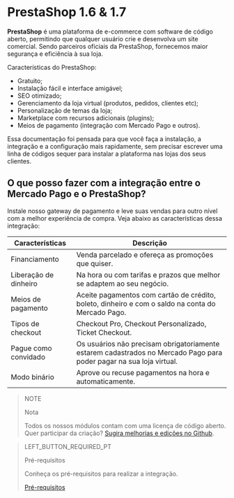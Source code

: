 # PrestaShop 1.6 & 1.7

**PrestaShop** é uma plataforma de e-commerce com software de código aberto, permitindo que qualquer usuário crie e desenvolva um site comercial. Sendo parceiros oficiais da PrestaShop, fornecemos maior segurança e eficiência à sua loja.

Características do PrestaShop:

* Gratuito;
* Instalação fácil e interface amigável;
* SEO otimizado;
* Gerenciamento da loja virtual (produtos, pedidos, clientes etc);
* Personalização de temas da loja;
* Marketplace com recursos adicionais (plugins);
* Meios de pagamento (integração com Mercado Pago e outros).

Essa documentação foi pensada para que você faça a instalação, a integração e a configuração mais rapidamente, sem precisar escrever uma linha de códigos sequer para instalar a plataforma nas lojas dos seus clientes.

## O que posso fazer com a integração entre o Mercado Pago e o PrestaShop?

Instale nosso gateway de pagamento e leve suas vendas para outro nível com a melhor experiência de compra. Veja abaixo as características dessa integração:

| Características | Descrição |
| --- | --- |
| Financiamento | Venda parcelado e ofereça as promoções que quiser. |
| Liberação de dinheiro | Na hora ou com tarifas e prazos que melhor se adaptem ao seu negócio. |
| Meios de pagamento | Aceite pagamentos com cartão de crédito, boleto, dinheiro e com o saldo na conta do Mercado Pago. |
| Tipos de checkout | Checkout Pro, Checkout Personalizado, Ticket Checkout. |
| Pague como convidado | Os usuários não precisam obrigatoriamente estarem cadastrados no Mercado Pago para poder pagar na sua loja virtual. |
| Modo binário | Aprove ou recuse pagamentos na hora e automaticamente. |

> NOTE
>
> Nota
>
> Todos os nossos módulos contam com uma licença de código aberto. Quer participar da criação? [Sugira melhorias e edições no Github](https://github.com/mercadopago/cart-prestashop-7).

> LEFT_BUTTON_REQUIRED_PT
>
> Pré-requisitos
>
> Conheça os pré-requisitos para realizar a integração.
>
> [Pré-requisitos](https://www.mercadopago[FAKER][URL][DOMAIN]/developers/pt/guides/plugins/prestashop/previous-requirements)